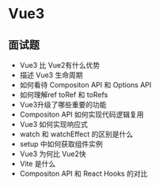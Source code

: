 # Vue3

## 面试题
- Vue3 比 Vue2有什么优势
- 描述 Vue3 生命周期
- 如何看待 Compositon API 和 Options API
- 如何理解ref toRef 和 toRefs
- Vue3升级了哪些重要的功能
- Compositon API 如何实现代码逻辑复用
- Vue3 如何实现响应式
- watch 和 watchEffect 的区别是什么
- setup 中如何获取组件实例
- Vue3 为何比 Vue2快
- Vite 是什么
- Compositon API 和 React Hooks 的对比